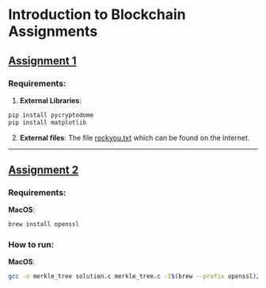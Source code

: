 # Introduction to Blockchain Assignments
## [Assignment 1](Assignment_1)
### Requirements:
1. **External Libraries**:
```bash
pip install pycryptodome
pip install matplotlib
```
2. **External files**:
	The file [rockyou.txt](https://www.kaggle.com/datasets/wjburns/common-password-list-rockyoutxt) which can be found on the internet.
---
## [Assignment 2](Assignment_2)
### Requirements:
**MacOS**:
```bash
brew install openssl
```
### How to run:
**MacOS**:
```bash 
gcc -o merkle_tree solution.c merkle_tree.c -I$(brew --prefix openssl)/include -L$(brew --prefix openssl)/lib -lssl -lcrypto
```

